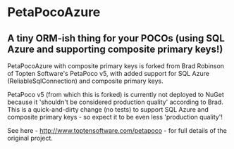 # PetaPocoAzure #

<h2 class="tagline">A tiny ORM-ish thing for your POCOs (using SQL Azure and supporting composite primary keys!)</h2>

PetaPocoAzure with composite primary keys is forked from Brad Robinson of Topten Software's PetaPoco v5, with added 
support for SQL Azure (ReliableSqlConnection) and composite primary keys.

PetaPoco v5 (from which this is forked) is currently not deployed to NuGet because it 
'shouldn't be considered production quality' according to Brad. This is a quick-and-dirty change (no tests) to support
SQL Azure and composite primary keys - so expect it to be even less 'production quality'!

See here - <http://www.toptensoftware.com/petapoco> - for full details of the original project.
